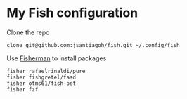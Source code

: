 # My Fish configuration

Clone the repo

```
clone git@github.com:jsantiagoh/fish.git ~/.config/fish
```

Use [Fisherman](https://github.com/fisherman/fisherman) to install packages

```
fisher rafaelrinaldi/pure
fisher fishgretel/fasd
fisher otms61/fish-pet
fisher fzf
```


